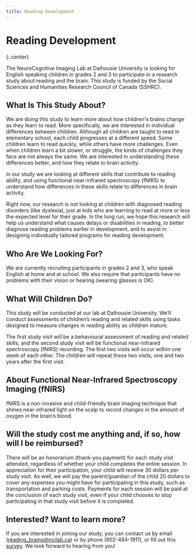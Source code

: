 ```yaml
---
title: Reading Development
---
```


# Reading Development
{:.center}

The NeuroCognitive Imaging Lab at Dalhousie University is looking for English speaking children in grades 2 and 3 to participate in a research study about reading and the brain. This study is funded by the Social Sciences and Humanities Research Council of Canada (SSHRC).

## What Is This Study About?
We are doing this study to learn more about how children's brains change as they learn to read. More specifically, we are interested in individual differences between children. Although all children are taught to read in elementary school, each child progresses at a different speed. Some children learn to read quickly, while others have more challenges. Even when children learn a bit slower, or struggle, the kinds of challenges they face are not always the same. We are interested in understanding these differences better, and how they relate to brain activity. 

In our study we are looking at different skills that contribute to reading ability, and using functional near-infrared spectroscopy (fNIRS) to understand how differences in these skills relate to differences in brain activity. 

Right now, our research is not looking at children with diagnosed reading disorders (like dyslexia), just at kids who are learning to read at more or less the expected level for their grade. 
In the long run, we hope this research will help us understand what causes delays or disabilities in reading, to better diagnose reading problems earlier in development, and to assist in designing individually tailored programs for reading development.

## Who Are We Looking For?
We are currently recruiting participants in grades 2 and 3, who speak English at home and at school. We also require that participants have no problems with their vision or hearing (wearing glasses is OK). 

## What Will Children Do?
This study will be conducted at our lab at Dalhousie University. We’ll conduct assessments of children’s reading and related skills using tasks designed to measure changes in reading ability as children mature. 

The first study visit will be a behavioural assessment of reading and related skills, and the second study visit will be functional near-infrared spectroscopy (fNIRS) recording. The first two visits will occur within one week of each other. The children will repeat these two visits, one and two years after the first visit.

## About Functional Near-Infrared Spectroscopy Imaging (fNIRS)

fNIRS is a non-invasive and child-friendly brain imaging technique that shines near-infrared light on the scalp to record changes in the amount of oxygen in the brain’s blood.

## Will the study cost me anything and, if so, how will I be reimbursed?
There will be an honorarium (thank-you payment) for each study visit attended, regardless of whether your child completes the entire session. In appreciation for their participation, your child will receive 30 dollars per study visit. As well, we will pay the parent/guardian of the child 20 dollars to cover any expenses you might have for participating in this study, such as transportation and parking costs. Payments for each session will be paid at the conclusion of each study visit, even if your child chooses to stop participating in that study visit before it is completed.

## Interested? Want to learn more?
If you are interested in joining our study, you can contact us by email (reading_brains@ncilab.ca) or by phone (902-494-1911), or fill out this [survey](What-Makes-a-Skilled-Reader-recruitment-survey). We look forward to hearing from you!
